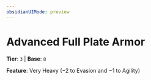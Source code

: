 ```yaml
---
obsidianUIMode: preview
---
```

# Advanced Full Plate Armor

**Tier**: `3` | **Base**: `8`

**Feature**: Very Heavy (−2 to Evasion and −1 to Agility)